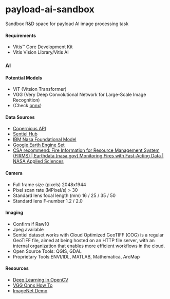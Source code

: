 # payload-ai-sandbox
Sandbox R&amp;D space for payload AI image processing task

#### Requirements
* Vitis™ Core Development Kit
* Vitis Vision Library/Vitis AI

### AI

#### Potential Models
- ViT (Vitsion Transformer)
- VGG (Very Deep Convolutional Network for Large-Scale Image Recognition)
- (Check [onnx](https://github.com/onnx/models))

#### Data Sources
- [Copernicus API](https://documentation.dataspace.copernicus.eu/Data.html)
- [Sentiel Hub](https://docs.sentinel-hub.com/api/latest/)
- [IBM Nasa Foundational Model](https://huggingface.co/ibm-nasa-geospatial)
- [Google Earth Engine Set](https://developers.google.com/earth-engine/datasets/catalog)
- [CSA recommend: Fire Information for Resource Management System (FIRMS) | Earthdata (nasa.gov)
Monitoring Fires with Fast-Acting Data | NASA Applied Sciences](https://www.flickr.com/photos/esa_events/albums/72157716491073681/with/52064824660/)

#### Camera
- Full frame size (pixels)	2048x1944
- Pixel scan rate (MPixel/s)	> 30
- Standard lens focal length (mm)	16 / 25 / 35 / 50
- Standard lens F-number	1.2 / 2.0

#### Imaging
- Confirm if Raw10
- Jpeg available
- Sentiel dataset works with Cloud Optimized GeoTIFF (COG) is a regular GeoTIFF file, aimed at being hosted on an HTTP file server, with an internal organization that enables more efficient workflows in the cloud.
- Open Source Tools: QGIS,  GDAL
- Proprietary Tools:ENVI/IDL, MATLAB, Mathematica, ArcMap

#### Resources
- [Deep Learning in OpenCV](https://github.com/opencv/opencv/wiki/Deep-Learning-in-OpenCV)
- [VGG Onnx How To](https://github.com/onnx/models/blob/main/validated/vision/classification/vgg/train_vgg.ipynb)
- [ImageNet Demo](https://navigu.net/#imagenet)

